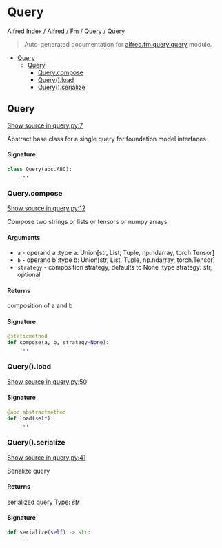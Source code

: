 # Query

[Alfred Index](../../../README.md#alfred-index) /
[Alfred](../../index.md#alfred) /
[Fm](../index.md#fm) /
[Query](./index.md#query) /
Query

> Auto-generated documentation for [alfred.fm.query.query](../../../../alfred/fm/query/query.py) module.

- [Query](#query)
  - [Query](#query-1)
    - [Query.compose](#querycompose)
    - [Query().load](#query()load)
    - [Query().serialize](#query()serialize)

## Query

[Show source in query.py:7](../../../../alfred/fm/query/query.py#L7)

Abstract base class for a single query for foundation model interfaces

#### Signature

```python
class Query(abc.ABC):
    ...
```

### Query.compose

[Show source in query.py:12](../../../../alfred/fm/query/query.py#L12)

Compose two strings or lists or tensors or numpy arrays

#### Arguments

- `a` - operand a
:type a: Union[str, List, Tuple, np.ndarray, torch.Tensor]
- `b` - operand b
:type b: Union[str, List, Tuple, np.ndarray, torch.Tensor]
- `strategy` - composition strategy, defaults to None
:type strategy: str, optional

#### Returns

composition of a and b

#### Signature

```python
@staticmethod
def compose(a, b, strategy=None):
    ...
```

### Query().load

[Show source in query.py:50](../../../../alfred/fm/query/query.py#L50)

#### Signature

```python
@abc.abstractmethod
def load(self):
    ...
```

### Query().serialize

[Show source in query.py:41](../../../../alfred/fm/query/query.py#L41)

Serialize query

#### Returns

serialized query
Type: *str*

#### Signature

```python
def serialize(self) -> str:
    ...
```